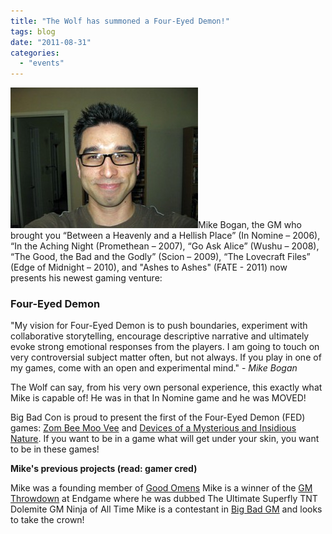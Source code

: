```yaml
---
title: "The Wolf has summoned a Four-Eyed Demon!"
tags: blog
date: "2011-08-31"
categories: 
  - "events"
---
```


![Mike Bogan](/images/n785693698_1318408_7797-300x225.jpg "Mike Bogan")Mike Bogan, the GM who brought you “Between a Heavenly and a Hellish Place” (In Nomine – 2006), “In the Aching Night (Promethean – 2007), “Go Ask Alice” (Wushu – 2008), “The Good, the Bad and the Godly” (Scion – 2009), “The Lovecraft Files” (Edge of Midnight – 2010), and "Ashes to Ashes" (FATE - 2011) now presents his newest gaming venture:

### Four-Eyed Demon

"My vision for Four-Eyed Demon is to push boundaries, experiment with collaborative storytelling, encourage descriptive narrative and ultimately evoke strong emotional responses from the players. I am going to touch on very controversial subject matter often, but not always. If you play in one of my games, come with an open and experimental mind." - _Mike Bogan_

The Wolf can say, from his very own personal experience, this exactly what Mike is capable of! He was in that In Nomine game and he was MOVED!

Big Bad Con is proud to present the first of the Four-Eyed Demon (FED) games: [Zom Bee Moo Vee](http://www.bigbadcon.com/?page_id=6&game-title=pzb054) and [Devices of a Mysterious and Insidious Nature](http://www.bigbadcon.com/?page_id=6&game-title=8eivil). If you want to be in a game what will get under your skin, you want to be in these games!

**Mike's previous projects (read: gamer cred)**

Mike was a founding member of [Good Omens](http://www.goodomensgames.com/ "Good Omens Games") Mike is a winner of the [GM Throwdown](http://www.bigbadcon.com/?p=123) at Endgame where he was dubbed The Ultimate Superfly TNT Dolemite GM Ninja of All Time Mike is a contestant in [Big Bad GM](http://www.bigbadcon.com/?p=120) and looks to take the crown!
